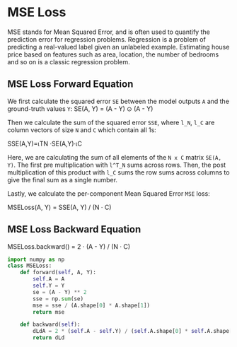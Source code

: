 # MSE Loss

MSE stands for Mean Squared Error, and is often used to quantify the prediction error for regression problems. Regression is a problem of predicting a real-valued label given an unlabeled example. Estimating house price based on features such as area, location, the number of bedrooms and so on is a classic regression problem.

## MSE Loss Forward Equation

We first calculate the squared error `SE` between the model outputs `A` and the ground-truth values `Y`:
SE(A, Y) = (A - Y) ⊙ (A - Y)

Then we calculate the sum of the squared error `SSE`, where `l_N`, `l_C` are column vectors of size `N` and `C` which contain all 1s:

SSE(A,Y)=ιTN ·SE(A,Y)·ιC

Here, we are calculating the sum of all elements of the `N x C` matrix `SE(A, Y)`. The first pre multiplication with `l^T_N` sums across rows. Then, the post multiplication of this product with `l_C` sums the row sums across columns to give the final sum as a single number.

Lastly, we calculate the per-component Mean Squared Error `MSE` loss:

MSELoss(A, Y) = SSE(A, Y) / (N · C)

## MSE Loss Backward Equation
MSELoss.backward() = 2 · (A - Y) / (N · C)

```python
import numpy as np
class MSELoss:
    def forward(self, A, Y):
        self.A = A
        self.Y = Y
        se = (A - Y) ** 2
        sse = np.sum(se)
        mse = sse / (A.shape[0] * A.shape[1])
        return mse

    def backward(self):
        dLdA = 2 * (self.A - self.Y) / (self.A.shape[0] * self.A.shape[1])
        return dLd
```

